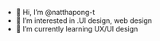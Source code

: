 - 👋 Hi, I’m @natthapong-t
- 👀 I’m interested in .UI design, web design
- 🌱 I’m currently learning UX/UI design
<!---
natthapong-t/natthapong-t is a ✨ special ✨ repository because its `README.md` (this file) appears on your GitHub profile.
You can click the Preview link to take a look at your changes.
--->
